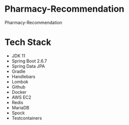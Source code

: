 # Pharmacy-Recommendation
Pharmacy-Recommendation

# Tech Stack
* JDK 11
* Spring Boot 2.6.7
* Spring Data JPA
* Gradle
* Handlebars
* Lombok
* Github
* Docker
* AWS EC2
* Redis
* MariaDB
* Spock
* Testcontainers
